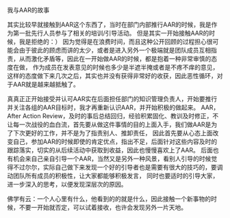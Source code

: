 我与AAR的故事

其实比较早就接触到AAR这个东西了，当时在部门内部推行AAR的时候，我是作为第一批先行人员参与了相关的培训/引导活动。
但是其实一开始接触AAR的时候，我是拒绝的：）
因为觉得是在浪费时间，而且这种公开回顾的过程担心很可能会由于彼此的顾虑而讲的太少，或者是进入另外一个极端就是团队成员互相指责，从而激化矛盾等，因此在一开始做AAR的时候，都是抱着一种非常审慎的态度在做，
作为成员在发表意见的时候也多少是半遮半掩或者是不疼不痒的意见，这样的态度做下来几次之后，其实也并没有获得非常好的收获，因此恶性循环，对于AAR就是越来越抵触了。

真真正正开始接受并认可AAR实在后面担任部门的知识管理负责人，开始要推行并关注各组的AAR目标时，我才再重新认识AAR，并开始积极的做起来。
AAR，After Action Review，及时的事后总结回归，经验积累固化、教训及时修正，不让每一次战役的血白流，首先要从做这件事情的目的上面入手，我们做AAR是为了下次更好的工作，并不是为了指责别人、推卸责任，
因此首先要从心态上面改变自己，参加AAR的时候即使的肯定优点，指出不足，后面针对这些内容及时的跟踪落实，切实的从后续活动中获取到收益，因此也慢慢喜欢上了AAR。
后面也有机会来自己亲自引导一个AAR，当然又是另外一种风景，看别人引导的时候觉得不过尔尔，实际自己做下来发现一个好的引导者也是需要有很大的技巧的，要调动团队所有成员的积极性，让大家都能够积极发言，
同时也要适时的引导大家，进一步深入的思考，以便发现深层次的原因。

佛学有云：一个人心里有什么，他看到的的就是什么，因此接触一个新事物的时候，不要一开始就否定，可以试着接收，也许会发现另外一片天地。
